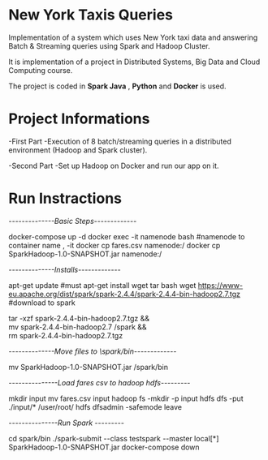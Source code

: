# New York Taxis Queries

Implementation of a system which uses New York taxi data and answering Batch &amp; Streaming queries using Spark and Hadoop Cluster.

It is implementation of a project in Distributed Systems, Big Data and Cloud Computing course.

The project is coded in **Spark Java** , **Python** and **Docker** is used.

# Project Informations 

 -First Part
    -Execution of 8 batch/streaming queries in a distributed environment (Hadoop and Spark cluster).

 -Second Part 
    -Set up Hadoop on Docker and run our app on it.
  
# Run Instractions
_--------------Basic Steps-------------_
 
docker-compose up -d
docker exec -it namenode bash #namenode to container name , -it 
docker cp fares.csv namenode:/
docker cp SparkHadoop-1.0-SNAPSHOT.jar namenode:/ 

_--------------Installs-------------_
  
apt-get update #must
apt-get install wget tar bash
wget https://www-eu.apache.org/dist/spark/spark-2.4.4/spark-2.4.4-bin-hadoop2.7.tgz #download to spark

tar -xzf spark-2.4.4-bin-hadoop2.7.tgz && \
    mv spark-2.4.4-bin-hadoop2.7 /spark && \
    rm spark-2.4.4-bin-hadoop2.7.tgz    
    
_--------------Move files to \spark/bin-------------_

mv SparkHadoop-1.0-SNAPSHOT.jar /spark/bin

_---------------Load fares csv to hadoop hdfs---------_

mkdir input
mv fares.csv input
hadoop fs -mkdir -p input
hdfs dfs -put ./input/* /user/root/
hdfs dfsadmin -safemode leave

_---------------Run Spark ---------_

cd spark/bin
./spark-submit --class testspark --master local[*] SparkHadoop-1.0-SNAPSHOT.jar
docker-compose down
    
 


